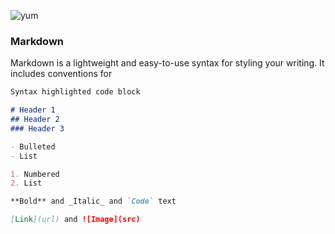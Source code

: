 ![yum](https://cdn.vox-cdn.com/thumbor/Cw-mdOxSGxJy68g7JAdSywrBKFE=/0x0:1500x900/1200x800/filters:focal(630x330:870x570)/cdn.vox-cdn.com/uploads/chorus_image/image/66863385/raising_canes_1.0.jpeg)

### Markdown

Markdown is a lightweight and easy-to-use syntax for styling your writing. It includes conventions for

```markdown
Syntax highlighted code block

# Header 1
## Header 2
### Header 3

- Bulleted
- List

1. Numbered
2. List

**Bold** and _Italic_ and `Code` text

[Link](url) and ![Image](src)
